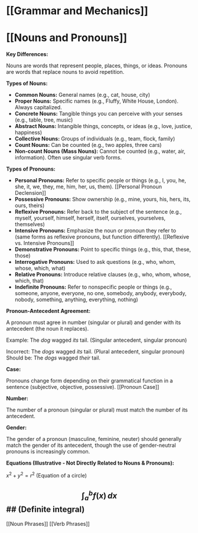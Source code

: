 # [[Grammar and Mechanics]]
# [[Nouns and Pronouns]]

**Key Differences:**

Nouns are words that represent people, places, things, or ideas.  Pronouns are words that replace nouns to avoid repetition.

**Types of Nouns:**

* **Common Nouns:**  General names (e.g., cat, house, city)
* **Proper Nouns:** Specific names (e.g., Fluffy, White House, London).  Always capitalized.
* **Concrete Nouns:** Tangible things you can perceive with your senses (e.g., table, tree, music)
* **Abstract Nouns:** Intangible things, concepts, or ideas (e.g., love, justice, happiness)
* **Collective Nouns:**  Groups of individuals (e.g., team, flock, family)
* **Count Nouns:** Can be counted (e.g., two apples, three cars)
* **Non-count Nouns (Mass Nouns):** Cannot be counted (e.g., water, air, information).  Often use singular verb forms.


**Types of Pronouns:**

* **Personal Pronouns:** Refer to specific people or things (e.g., I, you, he, she, it, we, they, me, him, her, us, them).  [[Personal Pronoun Declension]]
* **Possessive Pronouns:** Show ownership (e.g., mine, yours, his, hers, its, ours, theirs)
* **Reflexive Pronouns:** Refer back to the subject of the sentence (e.g., myself, yourself, himself, herself, itself, ourselves, yourselves, themselves)
* **Intensive Pronouns:** Emphasize the noun or pronoun they refer to (same forms as reflexive pronouns, but function differently).  [[Reflexive vs. Intensive Pronouns]]
* **Demonstrative Pronouns:** Point to specific things (e.g., this, that, these, those)
* **Interrogative Pronouns:** Used to ask questions (e.g., who, whom, whose, which, what)
* **Relative Pronouns:** Introduce relative clauses (e.g., who, whom, whose, which, that)
* **Indefinite Pronouns:** Refer to nonspecific people or things (e.g., someone, anyone, everyone, no one, somebody, anybody, everybody, nobody, something, anything, everything, nothing)


**Pronoun-Antecedent Agreement:**

A pronoun must agree in number (singular or plural) and gender with its antecedent (the noun it replaces).

Example:  The *dog* wagged *its* tail.  (Singular antecedent, singular pronoun)

Incorrect: The *dogs* wagged *its* tail. (Plural antecedent, singular pronoun)  Should be: The *dogs* wagged *their* tail.


**Case:**

Pronouns change form depending on their grammatical function in a sentence (subjective, objective, possessive).  [[Pronoun Case]]


**Number:**

The number of a pronoun (singular or plural) must match the number of its antecedent.


**Gender:**

The gender of a pronoun (masculine, feminine, neuter) should generally match the gender of its antecedent, though the use of gender-neutral pronouns is increasingly common.


**Equations (Illustrative - Not Directly Related to Nouns & Pronouns):**

$x^2 + y^2 = r^2$ (Equation of a circle)

## $$ \int_a^b f(x) \,dx $$ ## (Definite integral)

[[Noun Phrases]]
[[Verb Phrases]]
